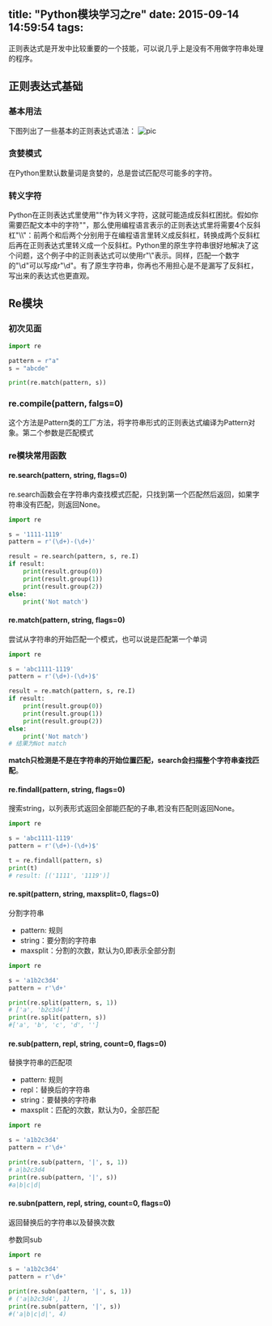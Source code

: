 title: "Python模块学习之re"
date: 2015-09-14 14:59:54
tags:
---

正则表达式是开发中比较重要的一个技能，可以说几乎上是没有不用做字符串处理的程序。
## 正则表达式基础

### 基本用法
下图列出了一些基本的正则表达式语法：
![pic](/image/python_Re/1.png)

### 贪婪模式

在Python里默认数量词是贪婪的，总是尝试匹配尽可能多的字符。

### 转义字符

Python在正则表达式里使用"\"作为转义字符，这就可能造成反斜杠困扰。假如你需要匹配文本中的字符"\"，那么使用编程语言表示的正则表达式里将需要4个反斜杠"\\\\"：前两个和后两个分别用于在编程语言里转义成反斜杠，转换成两个反斜杠后再在正则表达式里转义成一个反斜杠。Python里的原生字符串很好地解决了这个问题，这个例子中的正则表达式可以使用r"\\"表示。同样，匹配一个数字的"\\d"可以写成r"\d"。有了原生字符串，你再也不用担心是不是漏写了反斜杠，写出来的表达式也更直观。

## Re模块

### 初次见面

```python
import re

pattern = r"a"
s = "abcde"

print(re.match(pattern, s))
```

### re.compile(pattern, falgs=0)

这个方法是Pattern类的工厂方法，将字符串形式的正则表达式编译为Pattern对象。第二个参数是匹配模式

### re模块常用函数

#### re.search(pattern, string, flags=0)

re.search函数会在字符串内查找模式匹配，只找到第一个匹配然后返回，如果字符串没有匹配，则返回None。
```python
import re

s = '1111-1119'
pattern = r'(\d+)-(\d+)'

result = re.search(pattern, s, re.I)
if result:
    print(result.group(0))
    print(result.group(1))
    print(result.group(2))
else:
    print('Not match')
```

#### re.match(pattern, string, flags=0)
尝试从字符串的开始匹配一个模式，也可以说是匹配第一个单词

```python
import re

s = 'abc1111-1119'
pattern = r'(\d+)-(\d+)$'

result = re.match(pattern, s, re.I)
if result:
    print(result.group(0))
    print(result.group(1))
    print(result.group(2))
else:
    print('Not match')
# 结果为Not match
```

**match只检测是不是在字符串的开始位置匹配，search会扫描整个字符串查找匹配**。

#### re.findall(pattern, string, flags=0)
搜索string，以列表形式返回全部能匹配的子串,若没有匹配则返回None。

```python
import re

s = 'abc1111-1119'
pattern = r'(\d+)-(\d+)$'

t = re.findall(pattern, s)
print(t)
# result: [('1111', '1119')]
```

#### re.spit(pattern, string, maxsplit=0, flags=0)
分割字符串

+ pattern: 规则  
+ string：要分割的字符串
+ maxsplit：分割的次数，默认为0,即表示全部分割

```python
import re

s = 'a1b2c3d4'
pattern = r'\d+'

print(re.split(pattern, s, 1))
# ['a', 'b2c3d4']
print(re.split(pattern, s))
#['a', 'b', 'c', 'd', '']
```

#### re.sub(pattern, repl, string, count=0, flags=0)
替换字符串的匹配项

+ pattern: 规则 
+ repl：替换后的字符串 
+ string：要替换的字符串
+ maxsplit：匹配的次数，默认为0，全部匹配

```python
import re

s = 'a1b2c3d4'
pattern = r'\d+'

print(re.sub(pattern, '|', s, 1))
# a|b2c3d4
print(re.sub(pattern, '|', s))
#a|b|c|d|

```

#### re.subn(pattern, repl, string, count=0, flags=0)
返回替换后的字符串以及替换次数

参数同sub

```python
import re

s = 'a1b2c3d4'
pattern = r'\d+'

print(re.subn(pattern, '|', s, 1))
# ('a|b2c3d4', 1)
print(re.subn(pattern, '|', s))
#('a|b|c|d|', 4)
```
